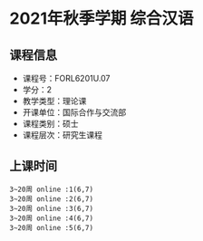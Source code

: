 # 2021年秋季学期 综合汉语 






## 课程信息

- 课程号：FORL6201U.07
- 学分：2
- 教学类型：理论课
- 开课单位：国际合作与交流部
- 课程类别：硕士
- 课程层次：研究生课程

## 上课时间

```
3~20周 online :1(6,7)
3~20周 online :2(6,7)
3~20周 online :3(6,7)
3~20周 online :4(6,7)
3~20周 online :5(6,7)
```

